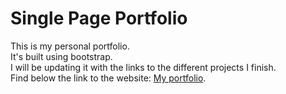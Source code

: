 # Single Page Portfolio

This is my personal portfolio. 
<br/>
It's built using bootstrap.
<br/>
I will be updating it with the links to the different projects I finish. 
<br/>
Find below the link to the website: [My portfolio](https://github.com/NataliaBebebino/SinglePagePortfolio.git).

